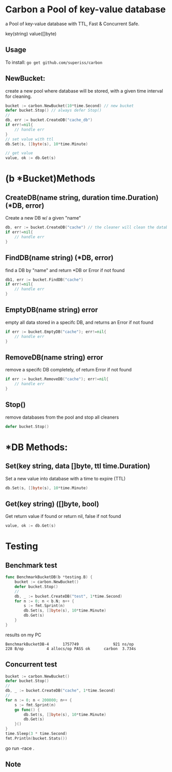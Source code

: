 # Carbon a Pool of key-value database
a Pool of key-value database with TTL, Fast & Concurrent Safe.

key(string)
value([]byte)

## Usage
To install:
`
go get github.com/superiss/carbon
`

## NewBucket:
create a new pool where database will be stored, with a given time interval for cleaning.
```go
bucket := carbon.NewBucket(10*time.Second) // new bucket
defer bucket.Stop() // always defer Stop()
//
db, err := bucket.CreateDB("cache_db")
if err!=nil{
    // handle err
}
// set value with ttl
db.Set(s, []byte(s), 10*time.Minute)

// get value
value, ok := db.Get(s)
```
# (b *Bucket)Methods
## CreateDB(name string, duration time.Duration) (*DB, error)
Create a new DB w/ a given "name"
```go
db, err := bucket.CreateDB("cache") // the cleaner will clean the database every 10s
if err!=nil{
    // handle err
}
```

## FindDB(name string) (*DB, error)
find a DB by "name" and return *DB or Error if not found 
```go
db1, err := bucket.FindDB("cache")
if err!=nil{
    // handle err
}
```

## EmptyDB(name string) error
empty all data stored in a specifc DB, and returns an Error if not found
```go
if err := bucket.EmptyDB("cache"); err!=nil{
    // handle err
}
```

## RemoveDB(name string) error
remove a specifc DB completely, of return Error if not found
```go
if err := bucket.RemoveDB("cache"); err!=nil{
    // handle err
}
```

## Stop()
remove databases from the pool and stop all cleaners
```go
defer bucket.Stop()
```

# *DB Methods:
## Set(key string, data []byte, ttl time.Duration)
Set a new value into database with a time to expire (TTL)
```go
db.Set(s, []byte(s), 10*time.Minute)
```

## Get(key string) ([]byte, bool)
Get return value if found or return nil, false if not found
```go
value, ok := db.Get(s)
```

# Testing
## Benchmark test
```go
func BenchmarkBucketDB(b *testing.B) {
	bucket := carbon.NewBucket()
	defer bucket.Stop()
	//
	db, _ := bucket.CreateDB("test", 1*time.Second)
	for n := 0; n < b.N; n++ {
		s := fmt.Sprint(n)
		db.Set(s, []byte(s), 10*time.Minute)
		db.Get(s)
	}
}
```
results on my PC

`
BenchmarkBucketDB-4      1757749               921 ns/op             228 B/op          4 allocs/op
PASS
ok      carbon  3.734s
`

## Concurrent test
```go
bucket := carbon.NewBucket()
defer bucket.Stop()
//
db, _ := bucket.CreateDB("cache", 1*time.Second)
//
for n := 0; n < 200000; n++ {
	s := fmt.Sprint(n)
	go func() {
		db.Set(s, []byte(s), 10*time.Minute)
		db.Get(s)
	}()
}
time.Sleep(3 * time.Second)
fmt.Println(bucket.Stats())
```

go run -race .

## Note
